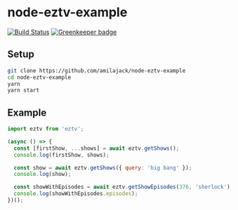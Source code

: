 node-eztv-example
=================
[![Build Status](https://travis-ci.com/amilajack/node-eztv-example.svg?branch=master)](https://travis-ci.com/amilajack/node-eztv-example) [![Greenkeeper badge](https://badges.greenkeeper.io/amilajack/node-eztv-example.svg)](https://greenkeeper.io/)

## Setup
```bash
git clone https://github.com/amilajack/node-eztv-example
cd node-eztv-example
yarn
yarn start
```

## Example
```js
import eztv from 'eztv';

(async () => {
  const [firstShow, ...shows] = await eztv.getShows();
  console.log(firstShow, shows);

  const show = await eztv.getShows({ query: 'big bang' });
  console.log(show);

  const showWithEpisodes = await eztv.getShowEpisodes(376, 'sherlock');
  console.log(showWithEpisodes.episodes);
})();
```
